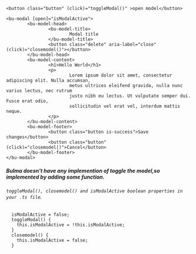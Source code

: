 ```
<button class="button" (click)="toggleModal()" >open model</button>

<bu-modal [open]="isModalActive">
        <bu-model-head>
                <bu-model-title>
                        Modal title
                </bu-model-title>
                <button class="delete" aria-label="close" (click)="closemodel()"></button>
        </bu-model-head>
        <bu-model-content>
                <h1>Hello World</h1>
                <p>
                        Lorem ipsum dolor sit amet, consectetur adipiscing elit. Nulla accumsan,
                        metus ultrices eleifend gravida, nulla nunc varius lectus, nec rutrum
                        justo nibh eu lectus. Ut vulputate semper dui. Fusce erat odio,
                        sollicitudin vel erat vel, interdum mattis neque.
                </p>
        </bu-model-content>
        <bu-model-footer>
                <button class="button is-success">Save changes</button>
                <button class="button" (click)="closemodel()">Cancel</button>
        </bu-model-footer>
</bu-modal>
```
##### Bulma doesn't have any implemention of  toggle the model,so implemented  by adding some function. 
###### ```toggleModal(), closemodel() and isModalActive boolean properties in your .ts file```.

```
  isModalActive = false;
  toggleModal() {
    this.isModalActive = !this.isModalActive;
  }
  closemodel() {
    this.isModalActive = false;
  }

```